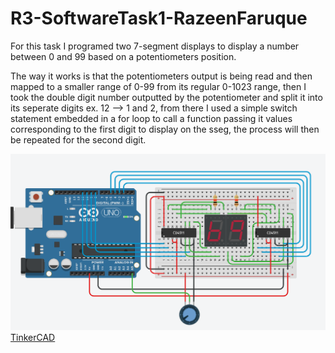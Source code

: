 # R3-SoftwareTask1-RazeenFaruque

For this task I programed two 7-segment displays to display a number between 0 and 99 based on a potentiometers position.  

The way it works is that the potentiometers output is being read and then mapped to a smaller range of 0-99 from its regular 0-1023 range, then I took the double digit number outputted by the potentiometer and split it into its seperate digits ex. 12 --> 1 and 2, from there I used a simple switch statement embedded in a for loop to call a function passing it values corresponding to the first digit to display on the sseg, the process will then be repeated for the second digit. 

![Arduino Project](Diagram.png)
[TinkerCAD](https://www.tinkercad.com/things/fR7qw6Eqs56-r3-softwaretask1-razeenfaruque)
